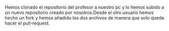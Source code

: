 Hemos clonado el repositorio del profesor a nuestro pc y lo hemos subido a un nuevo repositorio creado por nosotros.Desde el otro usuario hemos hecho un fork y hemos añadido los dos archivos de manera que solo queda hacer el pull-request.
